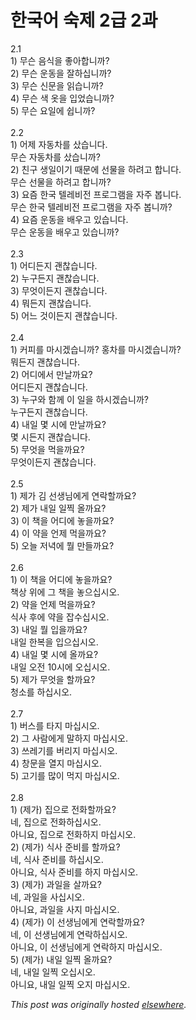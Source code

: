 # 한국어 숙제 2급 2과

<div>
<div>2.1</div>
<div>1) &#47924;&#49832; &#51020;&#49885;&#51012; &#51339;&#50500;&#54633;&#45768;&#44620;?</div>2) &#47924;&#49832; &#50868;&#46041;&#51012; &#51096;&#54616;&#49901;&#45768;&#44620;?<br><div>3) &#47924;&#49832; &#49888;&#47928;&#51012; &#51069;&#49845;&#45768;&#44620;?</div>4) &#47924;&#49832; &#49353; &#50743;&#51012; &#51077;&#50632;&#49845;&#45768;&#44620;?<br><div>5) &#47924;&#49832; &#50836;&#51068;&#50640; &#49789;&#45768;&#44620;?</div>
<br><div> </div>2.2<br><div>1) &#50612;&#51228; &#51088;&#46041;&#52264;&#47484; &#49344;&#49845;&#45768;&#45796;.</div>&#47924;&#49832; &#51088;&#46041;&#52264;&#47484; &#49344;&#49845;&#45768;&#44620;?<br><div>2) &#52828;&#44396; &#49373;&#51068;&#51060;&#44592; &#46412;&#47928;&#50640; &#49440;&#47932;&#51012; &#54616;&#47140;&#44256; &#54633;&#45768;&#45796;.</div>&#47924;&#49832; &#49440;&#47932;&#51012; &#54616;&#47140;&#44256; &#54633;&#45768;&#44620;?<br><div>3) &#50836;&#51608; &#54620;&#44397; &#53588;&#47112;&#48708;&#51204; &#54532;&#47196;&#44536;&#47016;&#51012; &#51088;&#51452; &#48389;&#45768;&#45796;.</div>&#47924;&#49832; &#54620;&#44397; &#53588;&#47112;&#48708;&#51204; &#54532;&#47196;&#44536;&#47016;&#51012; &#51088;&#51452; &#48389;&#45768;&#44620;?<br><div>4) &#50836;&#51608; &#50868;&#46041;&#51012; &#48176;&#50864;&#44256; &#51080;&#49845;&#45768;&#45796;.</div>&#47924;&#49832; &#50868;&#46041;&#51012; &#48176;&#50864;&#44256; &#51080;&#49845;&#45768;&#44620;?<br><div> </div>
<br><div>2.3</div>1) &#50612;&#46356;&#46304;&#51648; &#44316;&#52270;&#49845;&#45768;&#45796;.<br><div>2) &#45572;&#44396;&#46304;&#51648; &#44316;&#52270;&#49845;&#45768;&#45796;.</div>3) &#47924;&#50631;&#51060;&#46304;&#51648; &#44316;&#52270;&#49845;&#45768;&#45796;.<br><div>4) &#47952;&#46304;&#51648; &#44316;&#52270;&#49845;&#45768;&#45796;.</div>5) &#50612;&#45712; &#44163;&#51060;&#46304;&#51648; &#44316;&#52270;&#49845;&#45768;&#45796;.<br><div> </div>
<br><div>2.4</div>1) &#52964;&#54588;&#47484; &#47560;&#49884;&#44192;&#49845;&#45768;&#44620;?  &#54861;&#52264;&#47484; &#47560;&#49884;&#44192;&#49845;&#45768;&#44620;?<br><div>&#47952;&#46304;&#51648; &#44316;&#52270;&#49845;&#45768;&#45796;.</div>2) &#50612;&#46356;&#50640;&#49436; &#47564;&#45216;&#44620;&#50836;?<br><div>&#50612;&#46356;&#46304;&#51648; &#44316;&#52270;&#49845;&#45768;&#45796;.</div>3) &#45572;&#44396;&#50752; &#54632;&#44760; &#51060; &#51068;&#51012; &#54616;&#49884;&#44192;&#49845;&#45768;&#44620;?<br><div>&#45572;&#44396;&#46304;&#51648; &#44316;&#52270;&#49845;&#45768;&#45796;.</div>4) &#45236;&#51068; &#47751; &#49884;&#50640; &#47564;&#45216;&#44620;&#50836;?<br><div>&#47751; &#49884;&#46304;&#51648; &#44316;&#52270;&#49845;&#45768;&#45796;.</div>5) &#47924;&#50631;&#51012; &#47673;&#51012;&#44620;&#50836;?<br><div>&#47924;&#50631;&#51060;&#46304;&#51648; &#44316;&#52270;&#49845;&#45768;&#45796;.</div>
<br><div> </div>2.5<br><div>1) &#51228;&#44032; &#44608; &#49440;&#49373;&#45784;&#50640;&#44172; &#50672;&#46973;&#54624;&#44620;&#50836;?</div>2) &#51228;&#44032; &#45236;&#51068; &#51068;&#52237; &#50732;&#44620;&#50836;?<br><div>3) &#51060; &#52293;&#51012; &#50612;&#46356;&#50640; &#45459;&#51012;&#44620;&#50836;?</div>
<div>4) &#51060; &#50557;&#51012; &#50616;&#51228; &#47673;&#51012;&#44620;&#50836;?</div>5) &#50724;&#45720; &#51200;&#45377;&#50640; &#47960; &#47564;&#46308;&#44620;&#50836;?<br><div> </div>
<br><div>2.6</div>1) &#51060; &#52293;&#51012; &#50612;&#46356;&#50640; &#45459;&#51012;&#44620;&#50836;?<br>&#52293;&#49345; &#50948;&#50640; &#44536; &#52293;&#51012; &#45459;&#51004;&#49901;&#49884;&#50724;.<br>2) &#50557;&#51012; &#50616;&#51228; &#47673;&#51012;&#44620;&#50836;?<br>&#49885;&#49324; &#54980;&#50640; &#50557;&#51012; &#51105;&#49688;&#49901;&#49884;&#50724;.<br>3) &#45236;&#51068; &#47960; &#51077;&#51012;&#44620;&#50836;?<br>&#45236;&#51068; &#54620;&#48373;&#51012; &#51077;&#51004;&#49901;&#49884;&#50724;.<br>4) &#45236;&#51068; &#47751; &#49884;&#50640; &#50732;&#44620;&#50836;?<br>&#45236;&#51068; &#50724;&#51204; 10&#49884;&#50640; &#50724;&#49901;&#49884;&#50724;.<br>5) &#51228;&#44032; &#47924;&#50631;&#51012; &#54624;&#44620;&#50836;?<br>&#52397;&#49548;&#47484; &#54616;&#49901;&#49884;&#50724;.<br><br>2.7<br>1) &#48260;&#49828;&#47484; &#53440;&#51648; &#47560;&#49901;&#49884;&#50724;.<br>2) &#44536; &#49324;&#46988;&#50640;&#44172; &#47568;&#54616;&#51648; &#47560;&#49901;&#49884;&#50724;.<br>3) &#50416;&#47112;&#44592;&#47484; &#48260;&#47532;&#51648; &#47560;&#49901;&#49884;&#50724;.<br>4) &#52285;&#47928;&#51012; &#50676;&#51648; &#47560;&#49901;&#49884;&#50724;.<br>5) &#44256;&#44592;&#47484; &#47566;&#51060; &#47673;&#51648; &#47560;&#49901;&#49884;&#50724;.<br><br>2.8<br>1) (&#51228;&#44032;) &#51665;&#51004;&#47196; &#51204;&#54868;&#54624;&#44620;&#50836;?<br>&#45348;, &#51665;&#51004;&#47196; &#51204;&#54868;&#54616;&#49901;&#49884;&#50724;.<br>&#50500;&#45768;&#50836;, &#51665;&#51004;&#47196; &#51204;&#54868;&#54616;&#51648; &#47560;&#49901;&#49884;&#50724;.<br>2) (&#51228;&#44032;) &#49885;&#49324; &#51456;&#48708;&#47484; &#54624;&#44620;&#50836;?<br>&#45348;, &#49885;&#49324; &#51456;&#48708;&#47484; &#54616;&#49901;&#49884;&#50724;.<br>&#50500;&#45768;&#50836;, &#49885;&#49324; &#51456;&#48708;&#47484; &#54616;&#51648; &#47560;&#49901;&#49884;&#50724;.<br>3) (&#51228;&#44032;) &#44284;&#51068;&#51012; &#49332;&#44620;&#50836;?<br>&#45348;, &#44284;&#51068;&#51012; &#49324;&#49901;&#49884;&#50724;.<br>&#50500;&#45768;&#50836;, &#44284;&#51068;&#51012; &#49324;&#51648; &#47560;&#49901;&#49884;&#50724;.<br>4) (&#51228;&#44032;) &#51060; &#49440;&#49373;&#45784;&#50640;&#44172; &#50672;&#46973;&#54624;&#44620;&#50836;?<br>&#45348;, &#51060; &#49440;&#49373;&#45784;&#50640;&#44172; &#50672;&#46973;&#54616;&#49901;&#49884;&#50724;.<br>&#50500;&#45768;&#50836;, &#51060; &#49440;&#49373;&#45784;&#50640;&#44172; &#50672;&#46973;&#54616;&#51648; &#47560;&#49901;&#49884;&#50724;.<br>5) (&#51228;&#44032;) &#45236;&#51068; &#51068;&#52237; &#50732;&#44620;&#50836;?<br>&#45348;, &#45236;&#51068; &#51068;&#52237; &#50724;&#49901;&#49884;&#50724;.<br>&#50500;&#45768;&#50836;, &#45236;&#51068; &#51068;&#52237; &#50724;&#51648; &#47560;&#49901;&#49884;&#50724;.<br><div> </div>
</div>


*This post was originally hosted [elsewhere](http://planspace.blogspot.com/2009/02/2-2.html).*
